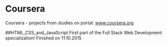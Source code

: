 # Coursera
Coursera - projects from studies on portal: www.coursera.org

##HTML_CSS_and_JavaScript
First part of the Full Stack Web Development specialization!
Finished on 11.10.2015
